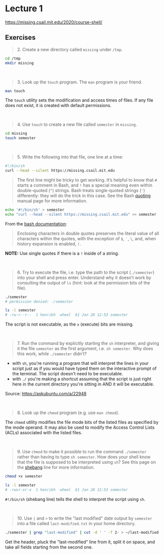 # Lecture 1
https://missing.csail.mit.edu/2020/course-shell/

## Exercises

> 2\. Create a new directory called `missing` under `/tmp`.

```bash
cd /tmp
mkdir missing
```

<br />

> 3\. Look up the `touch` program. The `man` program is your friend.

```bash
man touch
```

The `touch` utility sets the modification and access times of files.  If any file does not exist, it is created with default permissions.

<br />

> 4\. Use `touch` to create a new file called `semester` in `missing`.

```bash
cd missing
touch semester
```

<br />

> 5\. Write the following into that file, one line at a time:

```bash
#!/bin/sh  
curl --head --silent https://missing.csail.mit.edu
```

> The first line might be tricky to get working. It’s helpful to know that `#` starts a comment in Bash, and `!` has a special meaning even within double-quoted (`"`) strings. Bash treats single-quoted strings (`'`) differently: they will do the trick in this case. See the Bash [quoting](https://www.gnu.org/software/bash/manual/html_node/Quoting.html) manual page for more information.

```bash
echo '#!/bin/sh' > semester
echo "curl --head --silent https://missing.csail.mit.edu" >> semester
```
From the [bash documentation](https://www.gnu.org/savannah-checkouts/gnu/bash/manual/bash.html#Double-Quotes):
> Enclosing characters in double quotes preserves the literal value of all characters within the quotes, with the exception of `$`, `` ` ``, `\`, and, when history expansion is enabled, `!`.

**NOTE:** Use single quotes if there is a `!` inside of a string.

<br />

> 6\. Try to execute the file, i.e. type the path to the script (`./semester`) into your shell and press enter. Understand why it doesn’t work by consulting the output of `ls` (hint: look at the permission bits of the file).

```bash
./semester
# permission denied: ./semester

ls -l semester
# -rw-r--r--  1 henrikh  wheel  61 Jan 28 12:53 semester
```
The script is not executable, as the `x` (execute) bits are missing.

<br />

> 7\. Run the command by explicitly starting the `sh` interpreter, and giving it the file `semester` as the first argument, i.e. `sh semester`. Why does this work, while `./semester` didn’t?

- with `sh`, you're running a program that will interpret the lines in your script just as if you would have typed them on the interactive prompt of the terminal. The script doesn't need to be executable.
- with `./` you're making a shortcut assuming that the script is just right here in the current directory you're sitting in AND it will be executable.

Source: https://askubuntu.com/a/22948

<br />

> 8\. Look up the `chmod` program (e.g. use `man chmod`).

The `chmod` utility modifies the file mode bits of the listed files as specified by the mode operand. It may also be used to modify the Access Control Lists (ACLs) associated with the listed files.

<br />

> 9\. Use `chmod` to make it possible to run the command `./semester` rather than having to type `sh semester`. How does your shell know that the file is supposed to be interpreted using `sh`? See this page on the [shebang](https://en.wikipedia.org/wiki/Shebang_(Unix)) line for more information.

```bash
chmod +x semester

ls -l semester
# -rwxr-xr-x  1 henrikh  wheel  61 Jan 28 12:53 semester
```

`#!/bin/sh` (shebang line) tells the shell to interpret the script using `sh`.

<br />

> 10\. Use `|` and `>` to write the "last modified" date output by `semester` into a file called `last-modified.txt` in your home directory.

```bash
./semester | grep "last-modified" | cut -d ' ' -f 2- > ~/last-modified.txt
```

Get the header, pluck the "last-modified" line from it, split it on space, and take all fields starting from the second one.
